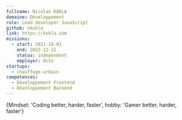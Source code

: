 ```yaml
---
fullname: Nicolas KOKLA
domaine: Développement
role: Lead developer JavaScript
github: nkokla
link: https://kokla.com
missions:
  - start: 2021-10-01
    end: 2022-12-31
    status: independent
    employer: Octo
startups:
  - chauffage-urbain
competences:
  - Développement Frontend
  - Développement Backend
---
```

{Mindset: 'Coding better, harder, faster', hobby: 'Gamer better, harder, faster'}